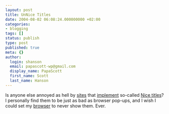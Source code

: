 ```yaml
---
layout: post
title: UnNice Titles
date: 2004-08-02 06:08:24.000000000 +02:00
categories:
- blogging
tags: []
status: publish
type: post
published: true
meta: {}
author:
  login: shanson
  email: papascott-wp@gmail.com
  display_name: PapaScott
  first_name: Scott
  last_name: Hanson
---
```

<p>Is anyone else annoyed as hell by <a href="http://philringnalda.com/">sites</a> that <a href="http://bradchoate.com/">implement</a> so-called <a href="http://www.kryogenix.org/code/browser/nicetitle/">Nice titles</a>? I personally find them to be just as bad as browser pop-ups, and I wish I could set my <a href="http://getfirefox.com/">browser</a> to never show them. Ever.</p>
